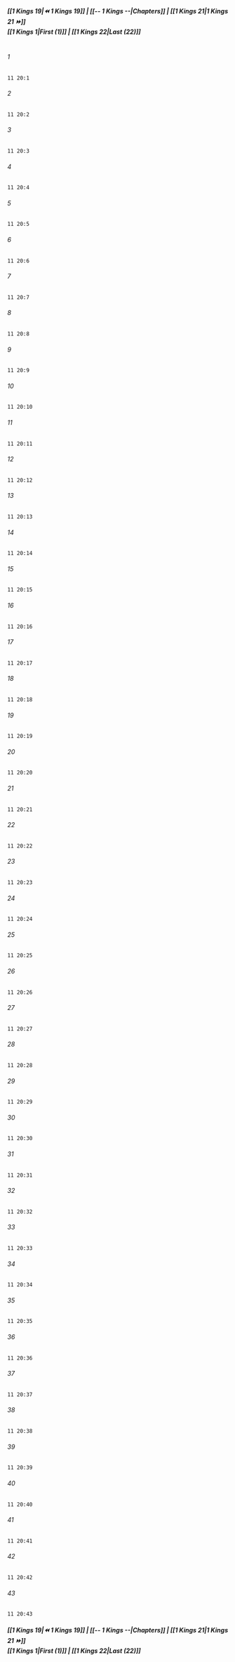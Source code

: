 
##### **[[1 Kings 19|⏪ 1 Kings 19]] | [[-- 1 Kings --|Chapters]] | [[1 Kings 21|1 Kings 21 ⏩]]**<br>**[[1 Kings 1|First (1)]] | [[1 Kings 22|Last (22)]]**<br><br>

###### 1
``` verse
11 20:1
```
###### 2
``` verse
11 20:2
```
###### 3
``` verse
11 20:3
```
###### 4
``` verse
11 20:4
```
###### 5
``` verse
11 20:5
```
###### 6
``` verse
11 20:6
```
###### 7
``` verse
11 20:7
```
###### 8
``` verse
11 20:8
```
###### 9
``` verse
11 20:9
```
###### 10
``` verse
11 20:10
```
###### 11
``` verse
11 20:11
```
###### 12
``` verse
11 20:12
```
###### 13
``` verse
11 20:13
```
###### 14
``` verse
11 20:14
```
###### 15
``` verse
11 20:15
```
###### 16
``` verse
11 20:16
```
###### 17
``` verse
11 20:17
```
###### 18
``` verse
11 20:18
```
###### 19
``` verse
11 20:19
```
###### 20
``` verse
11 20:20
```
###### 21
``` verse
11 20:21
```
###### 22
``` verse
11 20:22
```
###### 23
``` verse
11 20:23
```
###### 24
``` verse
11 20:24
```
###### 25
``` verse
11 20:25
```
###### 26
``` verse
11 20:26
```
###### 27
``` verse
11 20:27
```
###### 28
``` verse
11 20:28
```
###### 29
``` verse
11 20:29
```
###### 30
``` verse
11 20:30
```
###### 31
``` verse
11 20:31
```
###### 32
``` verse
11 20:32
```
###### 33
``` verse
11 20:33
```
###### 34
``` verse
11 20:34
```
###### 35
``` verse
11 20:35
```
###### 36
``` verse
11 20:36
```
###### 37
``` verse
11 20:37
```
###### 38
``` verse
11 20:38
```
###### 39
``` verse
11 20:39
```
###### 40
``` verse
11 20:40
```
###### 41
``` verse
11 20:41
```
###### 42
``` verse
11 20:42
```
###### 43
``` verse
11 20:43
```

##### **[[1 Kings 19|⏪ 1 Kings 19]] | [[-- 1 Kings --|Chapters]] | [[1 Kings 21|1 Kings 21 ⏩]]**<br>**[[1 Kings 1|First (1)]] | [[1 Kings 22|Last (22)]]**
